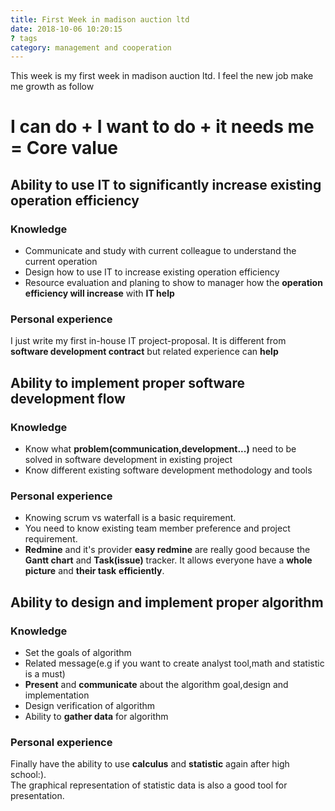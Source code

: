 ```yaml
---
title: First Week in madison auction ltd
date: 2018-10-06 10:20:15
? tags
category: management and cooperation
---
```


This week is my first week in madison auction ltd. I feel the new job make me growth as follow

# I can do + I want to do + it needs me = Core value

## Ability to use IT to significantly increase existing operation efficiency

### Knowledge

- Communicate and study with current colleague to understand the current operation
- Design how to use IT to increase existing operation efficiency
- Resource evaluation and planing to show to manager how the **operation efficiency will increase** with **IT help**

### Personal experience
I just write my first in-house IT project-proposal. It is different from **software development contract** but related experience can **help**

## Ability to implement proper software development flow

### Knowledge

- Know what **problem(communication,development...)** need to be solved in software development in existing project
- Know different existing software development methodology and tools

### Personal experience
* Knowing scrum vs waterfall is a basic requirement.        
* You need to know existing team member preference and project requirement.
* **Redmine** and it's provider **easy redmine** are really good because the **Gantt chart** and **Task(issue)** tracker. It allows everyone have a **whole picture** and **their task** **efficiently**.

## Ability to design and implement proper algorithm

### Knowledge

- Set the goals of algorithm
- Related message(e.g if you want to create analyst tool,math and statistic is a must)
- **Present** and **communicate** about the algorithm goal,design and implementation 
- Design verification of algorithm
- Ability to **gather data** for algorithm

### Personal experience
Finally have the ability to use **calculus** and **statistic** again after high school:).       
The graphical representation of statistic data is also a good tool for presentation.

